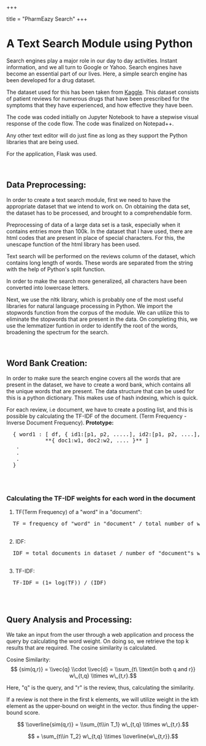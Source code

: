 +++

title =  "PharmEazy Search"
+++

<h1>A Text Search Module using Python</h1>

Search engines play a major role in our day to day activities. Instant information, and we all turn to Google or Yahoo. Search engines have become an essential part of our lives. Here, a simple search engine has been developed for a drug dataset.

The dataset used for this has been taken from [Kaggle](https://www.kaggle.com/jessicali9530/kuc-hackathon-winter-2018/home).
This dataset consists of patient reviews for numerous drugs that have been prescribed for the symptoms that they have experienced, and how effective they have been.

The code was coded initially on Jupyter Notebook to have a stepwise visual response of the code flow.
The code was finalized on Notepad++.

Any other text editor will do just fine as long as they support the Python libraries that are being used.

For the application, Flask was used.

<br>

<h2>Data Preprocessing:</h2>


In order to create a text search module, first we need to have the appropriate dataset that we intend to work on.
On obtaining the data set, the dataset has to be processed, and brought to a comprehendable form.

Preprocessing of data of a large data set is a task, especially when it contains entries more than 100k. In the dataset that I have used, there are html codes that are present in place of special characters. For this, the unescape function of the html library has been used.

Text search will be performed  on the reviews column of the dataset, which contains long length of words. These words are separated from the string with the help of Python's split function.

In order to make the search more generalized, all characters have been converted into lowercase letters.

Next, we use the nltk library, which is probably one of the most useful libraries for natural language processing in Python. We import the stopwords function from the corpus of the module. We can utilize this to eliminate the stopwords that are present in the data. On completing this, we use the lemmatizer funtion in order to identify the root of the words, broadening the spectrum for the search. 


<br>

<h2>Word Bank Creation:</h2>


In order to make sure the search engine covers all the words that are present in the dataset, we have to create a word bank, which contains all the unique words that are present. The data structure that can be used for this is a python dictionary. This makes use of hash indexing, which is quick.

For each review, i.e document, we have to create a posting list, and this is possible by calculating the TF-IDF of the document.
(Term Frequency - Inverse Document Frequency).
  **Prototype:**
  <pre>
  { word1 : [ df, { id1:[p1, p2, .....], id2:[p1, p2, ....], ....... }, 
            **{ doc1:w1, doc2:w2, .... }** ]
   .
   . 
   .
  }
  </pre>
<br>

<h3> Calculating the TF-IDF weights for each word in the document </h3>
<body>

  1. TF(Term Frequency) of a "word" in a "document":
  <pre>
  TF = frequency of "word" in "document" / total number of words in "document"
  </pre>
  
  2. IDF:
  <pre>
  IDF = total documents in dataset / number of "document"s with "word"
  </pre>
  
  3. TF-IDF:
  <pre>
  TF-IDF = (1+ log(TF)) / (IDF)
  </pre>
  
</body>

<br>

<h2>Query Analysis and Processing:</h2>


We take an input from the user through a web application and process the query by calculating the word weight. On doing so, we retrieve the top k results that are required. The cosine similarity is calculated.

Cosine Similarity:
$$ {sim(q,r)} = \\vec{q} \\cdot \\vec{d} = \\sum_{t\ \\text{in both q and r}} w\_{t,q} \\times w\_{t,r}.$$

Here, "q" is the query, and "r" is the review, thus, calculating the similarity. 

 If a review is not there in the first k elements, we will utilize weight in the kth element as the upper-bound on weight in the vector. thus finding the upper-bound score.

$$ \\overline{sim(q,r)} = \\sum_{t\\in T_1} w\_{t,q} \\times w\_{t,r}.$$

$$  + \sum_{t\\in T_2} w\_{t,q} \\times \\overline{w\_{t,r}}.$$
